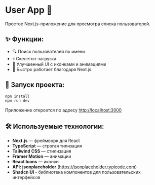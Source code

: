 # User App 🚀

Простое Next.js-приложение для просмотра списка пользователей.  

## ✨ Функции:
- 🔍 Поиск пользователей по имени  
- 💀 Скелетон-загрузка  
- 🎨 Улучшенный UI с иконками и анимациями  
- 🚀 Быстро работает благодаря Next.js  

## 🚀 Запуск проекта:
```bash
npm install
npm run dev
```
Приложение откроется по адресу [http://localhost:3000](http://localhost:3000)  

## 🛠 Используемые технологии: 
- **Next.js** — фреймворк для React  
- **TypeScript** — строгая типизация  
- **Tailwind CSS** — стилизация  
- **Framer Motion** — анимации  
- **React Icons** — иконки 
- **API: jsonplaceholder** (https://jsonplaceholder.typicode.com)
- **Shadcn UI** -  библиотека компонентов для пользовательских интерфейсов
 